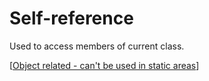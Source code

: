 # Self-reference

Used to access members of current class.

[[Object related - can't be used in static areas]]


[//begin]: # "Autogenerated link references for markdown compatibility"
[Object related - can't be used in static areas]: <Object related - can't be used in static areas> "Object related - can't be used in static areas"
[//end]: # "Autogenerated link references"